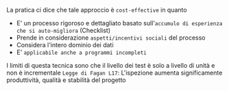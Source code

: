 La pratica ci dice che tale approccio è `cost-effective` in quanto
- E' un processo rigoroso e dettagliato basato sull'`accumulo di esperienza che si auto-migliora` (Checklist)
- Prende in considerazione `aspetti/incentivi sociali` del processo
- Considera l'intero dominio dei dati
- E' `applicabile anche a programmi incompleti`

I limiti di questa tecnica sono che il livello dei test è solo a livello di unità e non è incrementale
`Legge di Fagan L17`: L'ispezione aumenta significamente produttività, qualità e stabilità del progetto